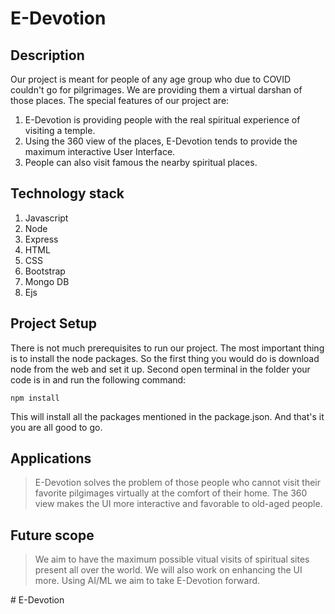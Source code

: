 # E-Devotion


## Description
Our project is meant for people of any age group who due to COVID couldn't go for pilgrimages. We are providing them a virtual darshan of those places. The special features of our project are:
1. E-Devotion is providing people with the real spiritual experience of visiting a temple.
2. Using the 360 view of the places, E-Devotion tends to provide the maximum interactive User Interface.
3. People can also visit famous the nearby spiritual places.


## Technology stack

1. Javascript
2. Node
3. Express
4. HTML
5. CSS
6. Bootstrap
7. Mongo DB
8. Ejs

## Project Setup
There is not much prerequisites to run our project. The most important thing is to install the node packages. So the first thing you would do is download node from the web and set it up. Second open terminal in the folder your code is in and run the following command:
```
npm install
```
This will install all the packages mentioned in the package.json. And that's it you are all good to go.

## Applications
> E-Devotion solves the problem of those people who cannot visit their favorite pilgimages virtually at the comfort of their home.
> The 360 view makes the UI more interactive and favorable to old-aged people.

## Future scope
> We aim to have the maximum possible vitual visits of spiritual sites present all over the world.
> We will also work on enhancing the UI more.
> Using AI/ML we aim to take E-Devotion forward. 


#   E - D e v o t i o n  
 
